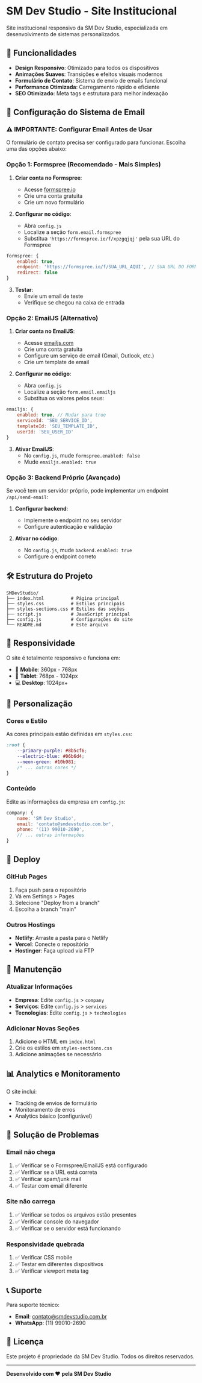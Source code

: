 # SM Dev Studio - Site Institucional

Site institucional responsivo da SM Dev Studio, especializada em desenvolvimento de sistemas personalizados.

## 🚀 Funcionalidades

- **Design Responsivo**: Otimizado para todos os dispositivos
- **Animações Suaves**: Transições e efeitos visuais modernos
- **Formulário de Contato**: Sistema de envio de emails funcional
- **Performance Otimizada**: Carregamento rápido e eficiente
- **SEO Otimizado**: Meta tags e estrutura para melhor indexação

## 📧 Configuração do Sistema de Email

### ⚠️ IMPORTANTE: Configurar Email Antes de Usar

O formulário de contato precisa ser configurado para funcionar. Escolha uma das opções abaixo:

### Opção 1: Formspree (Recomendado - Mais Simples)

1. **Criar conta no Formspree**:
   - Acesse [formspree.io](https://formspree.io)
   - Crie uma conta gratuita
   - Crie um novo formulário

2. **Configurar no código**:
   - Abra `config.js`
   - Localize a seção `form.email.formspree`
   - Substitua `'https://formspree.io/f/xpzgqjqj'` pela sua URL do Formspree

```javascript
formspree: {
    enabled: true,
    endpoint: 'https://formspree.io/f/SUA_URL_AQUI', // SUA URL DO FORMSPREE
    redirect: false
}
```

3. **Testar**:
   - Envie um email de teste
   - Verifique se chegou na caixa de entrada

### Opção 2: EmailJS (Alternativo)

1. **Criar conta no EmailJS**:
   - Acesse [emailjs.com](https://emailjs.com)
   - Crie uma conta gratuita
   - Configure um serviço de email (Gmail, Outlook, etc.)
   - Crie um template de email

2. **Configurar no código**:
   - Abra `config.js`
   - Localize a seção `form.email.emailjs`
   - Substitua os valores pelos seus:

```javascript
emailjs: {
    enabled: true, // Mudar para true
    serviceId: 'SEU_SERVICE_ID',
    templateId: 'SEU_TEMPLATE_ID',
    userId: 'SEU_USER_ID'
}
```

3. **Ativar EmailJS**:
   - No `config.js`, mude `formspree.enabled: false`
   - Mude `emailjs.enabled: true`

### Opção 3: Backend Próprio (Avançado)

Se você tem um servidor próprio, pode implementar um endpoint `/api/send-email`:

1. **Configurar backend**:
   - Implemente o endpoint no seu servidor
   - Configure autenticação e validação

2. **Ativar no código**:
   - No `config.js`, mude `backend.enabled: true`
   - Configure o endpoint correto

## 🛠️ Estrutura do Projeto

```
SMDevStudio/
├── index.html          # Página principal
├── styles.css          # Estilos principais
├── styles-sections.css # Estilos das seções
├── script.js           # JavaScript principal
├── config.js           # Configurações do site
└── README.md           # Este arquivo
```

## 📱 Responsividade

O site é totalmente responsivo e funciona em:
- 📱 **Mobile**: 360px - 768px
- 📱 **Tablet**: 768px - 1024px
- 💻 **Desktop**: 1024px+

## 🎨 Personalização

### Cores e Estilo
As cores principais estão definidas em `styles.css`:

```css
:root {
    --primary-purple: #8b5cf6;
    --electric-blue: #06b6d4;
    --neon-green: #10b981;
    /* ... outras cores */
}
```

### Conteúdo
Edite as informações da empresa em `config.js`:

```javascript
company: {
    name: 'SM Dev Studio',
    email: 'contato@smdevstudio.com.br',
    phone: '(11) 99010-2690',
    // ... outras informações
}
```

## 🚀 Deploy

### GitHub Pages
1. Faça push para o repositório
2. Vá em Settings > Pages
3. Selecione "Deploy from a branch"
4. Escolha a branch "main"

### Outros Hostings
- **Netlify**: Arraste a pasta para o Netlify
- **Vercel**: Conecte o repositório
- **Hostinger**: Faça upload via FTP

## 🔧 Manutenção

### Atualizar Informações
- **Empresa**: Edite `config.js` > `company`
- **Serviços**: Edite `config.js` > `services`
- **Tecnologias**: Edite `config.js` > `technologies`

### Adicionar Novas Seções
1. Adicione o HTML em `index.html`
2. Crie os estilos em `styles-sections.css`
3. Adicione animações se necessário

## 📊 Analytics e Monitoramento

O site inclui:
- Tracking de envios de formulário
- Monitoramento de erros
- Analytics básico (configurável)

## 🐛 Solução de Problemas

### Email não chega
1. ✅ Verificar se o Formspree/EmailJS está configurado
2. ✅ Verificar se a URL está correta
3. ✅ Verificar spam/junk mail
4. ✅ Testar com email diferente

### Site não carrega
1. ✅ Verificar se todos os arquivos estão presentes
2. ✅ Verificar console do navegador
3. ✅ Verificar se o servidor está funcionando

### Responsividade quebrada
1. ✅ Verificar CSS mobile
2. ✅ Testar em diferentes dispositivos
3. ✅ Verificar viewport meta tag

## 📞 Suporte

Para suporte técnico:
- **Email**: contato@smdevstudio.com.br
- **WhatsApp**: (11) 99010-2690

## 📄 Licença

Este projeto é propriedade da SM Dev Studio. Todos os direitos reservados.

---

**Desenvolvido com ❤️ pela SM Dev Studio**
